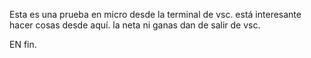 Esta es una prueba en micro desde la terminal de vsc. está interesante hacer cosas desde aquí. la neta ni ganas dan de salir de vsc.

EN fin.